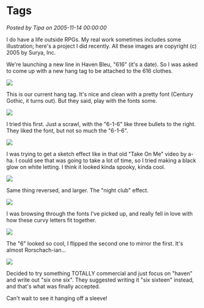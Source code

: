 # Tags

*Posted by Tipa on 2005-11-14 00:00:00*

I do have a life outside RPGs. My real work sometimes includes some illustration; here's a project I did recently. All these images are copyright (c) 2005 by Surya, Inc.

We're launching a new line in Haven Bleu, "616" (it's a date). So I was asked to come up with a new hang tag to be attached to the 616 clothes.

![](../images/havenbleu.png)

This is our current hang tag. It's nice and clean with a pretty font (Century Gothic, it turns out). But they said, play with the fonts some.

![](../images/gunshot.png)

I tried this first. Just a scrawl, with the "6-1-6" like three bullets to the right. They liked the font, but not so much the "6-1-6".

![](../images/blackglow.png)

I was trying to get a sketch effect like in that old "Take On Me" video by a-ha. I could see that was going to take a lot of time, so I tried making a black glow on white letting. I think it looked kinda spooky, kinda cool.

![](../images/whiteglow.png)

Same thing reversed, and larger. The "night club" effect.

![](../images/curvy.png)

I was browsing through the fonts I've picked up, and really fell in love with how these curvy letters fit together.

![](../images/bicycle.png)

The "6" looked so cool, I flipped the second one to mirror the first. It's almost Rorschach-ian...

![](../images/sixonesix.png)

Decided to try something TOTALLY commercial and just focus on "haven" and write out "six one six". They suggested writing it "six sixteen" instead, and that's what was finally accepted.

Can't wait to see it hanging off a sleeve!
